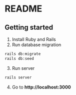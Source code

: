 # README

## Getting started
1. Install Ruby and Rails
2. Run database migration
```sh
rails db:migrate
rails db:seed
```
3. Run server
```sh
rails server
```
4. Go to **http://localhost:3000**
